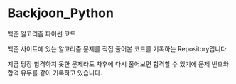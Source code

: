 # Backjoon_Python
백준 알고리즘 파이썬 코드

백준 사이트에 있는 알고리즘 문제를 직접 풀어본 코드를 기록하는 Repository입니다.

지금 당장 합격하지 못한 문제라도 차후에 다시 풀어보면 합격할 수 있기에
문제 번호와 합격 유무를 같이 기록하고 있습니다.
